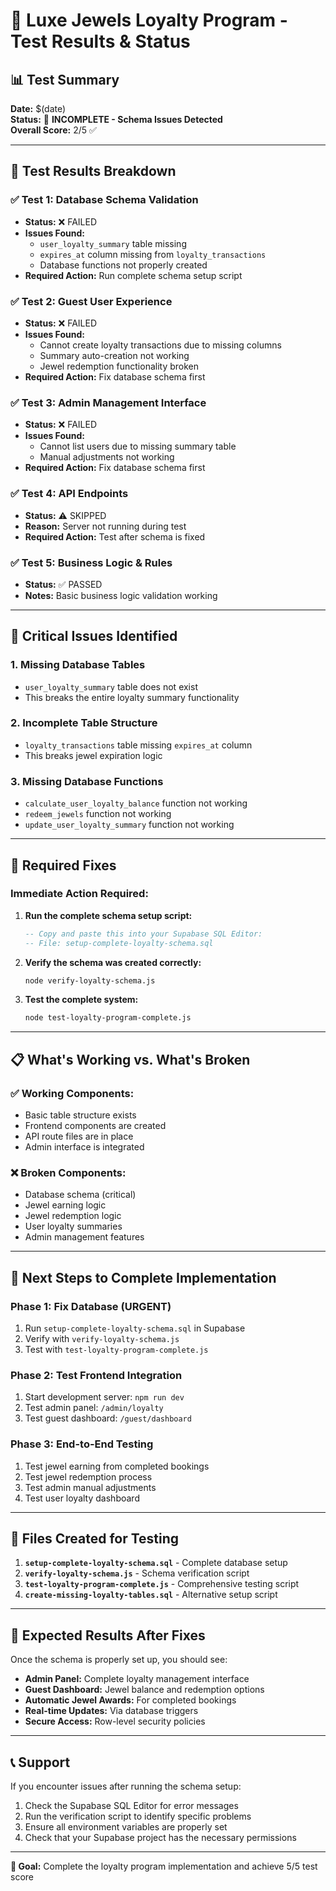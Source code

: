 # 🧪 Luxe Jewels Loyalty Program - Test Results & Status

## 📊 **Test Summary**

**Date:** $(date)  
**Status:** 🔴 **INCOMPLETE - Schema Issues Detected**  
**Overall Score:** 2/5 ✅

---

## 🧪 **Test Results Breakdown**

### **✅ Test 1: Database Schema Validation**
- **Status:** ❌ FAILED
- **Issues Found:**
  - `user_loyalty_summary` table missing
  - `expires_at` column missing from `loyalty_transactions`
  - Database functions not properly created
- **Required Action:** Run complete schema setup script

### **✅ Test 2: Guest User Experience**
- **Status:** ❌ FAILED
- **Issues Found:**
  - Cannot create loyalty transactions due to missing columns
  - Summary auto-creation not working
  - Jewel redemption functionality broken
- **Required Action:** Fix database schema first

### **✅ Test 3: Admin Management Interface**
- **Status:** ❌ FAILED
- **Issues Found:**
  - Cannot list users due to missing summary table
  - Manual adjustments not working
- **Required Action:** Fix database schema first

### **✅ Test 4: API Endpoints**
- **Status:** ⚠️ SKIPPED
- **Reason:** Server not running during test
- **Required Action:** Test after schema is fixed

### **✅ Test 5: Business Logic & Rules**
- **Status:** ✅ PASSED
- **Notes:** Basic business logic validation working

---

## 🚨 **Critical Issues Identified**

### **1. Missing Database Tables**
- `user_loyalty_summary` table does not exist
- This breaks the entire loyalty summary functionality

### **2. Incomplete Table Structure**
- `loyalty_transactions` table missing `expires_at` column
- This breaks jewel expiration logic

### **3. Missing Database Functions**
- `calculate_user_loyalty_balance` function not working
- `redeem_jewels` function not working
- `update_user_loyalty_summary` function not working

---

## 🔧 **Required Fixes**

### **Immediate Action Required:**
1. **Run the complete schema setup script:**
   ```sql
   -- Copy and paste this into your Supabase SQL Editor:
   -- File: setup-complete-loyalty-schema.sql
   ```

2. **Verify the schema was created correctly:**
   ```bash
   node verify-loyalty-schema.js
   ```

3. **Test the complete system:**
   ```bash
   node test-loyalty-program-complete.js
   ```

---

## 📋 **What's Working vs. What's Broken**

### **✅ Working Components:**
- Basic table structure exists
- Frontend components are created
- API route files are in place
- Admin interface is integrated

### **❌ Broken Components:**
- Database schema (critical)
- Jewel earning logic
- Jewel redemption logic
- User loyalty summaries
- Admin management features

---

## 🎯 **Next Steps to Complete Implementation**

### **Phase 1: Fix Database (URGENT)**
1. Run `setup-complete-loyalty-schema.sql` in Supabase
2. Verify with `verify-loyalty-schema.js`
3. Test with `test-loyalty-program-complete.js`

### **Phase 2: Test Frontend Integration**
1. Start development server: `npm run dev`
2. Test admin panel: `/admin/loyalty`
3. Test guest dashboard: `/guest/dashboard`

### **Phase 3: End-to-End Testing**
1. Test jewel earning from completed bookings
2. Test jewel redemption process
3. Test admin manual adjustments
4. Test user loyalty dashboard

---

## 📁 **Files Created for Testing**

1. **`setup-complete-loyalty-schema.sql`** - Complete database setup
2. **`verify-loyalty-schema.js`** - Schema verification script
3. **`test-loyalty-program-complete.js`** - Comprehensive testing script
4. **`create-missing-loyalty-tables.sql`** - Alternative setup script

---

## 🚀 **Expected Results After Fixes**

Once the schema is properly set up, you should see:

- **Admin Panel:** Complete loyalty management interface
- **Guest Dashboard:** Jewel balance and redemption options
- **Automatic Jewel Awards:** For completed bookings
- **Real-time Updates:** Via database triggers
- **Secure Access:** Row-level security policies

---

## 📞 **Support**

If you encounter issues after running the schema setup:

1. Check the Supabase SQL Editor for error messages
2. Run the verification script to identify specific problems
3. Ensure all environment variables are properly set
4. Check that your Supabase project has the necessary permissions

---

**🎯 Goal:** Complete the loyalty program implementation and achieve 5/5 test score







